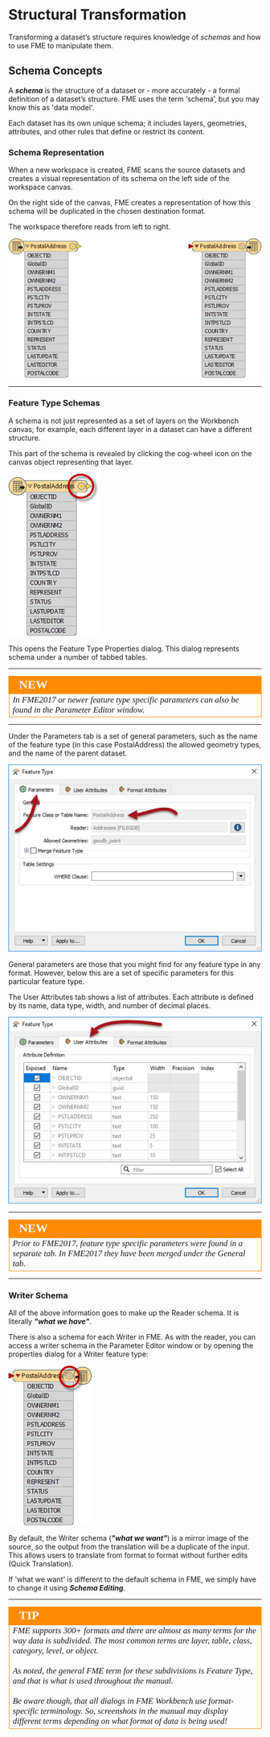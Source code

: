 # Structural Transformation #
Transforming a dataset’s structure requires knowledge of *schemas* and how to use FME to manipulate them.
 
## Schema Concepts ##
A ***schema*** is the structure of a dataset or - more accurately - a formal definition of a dataset’s structure. FME uses the term ‘schema’, but you may know this as 'data model'.

Each dataset has its own unique schema; it includes layers, geometries, attributes, and other rules that define or restrict its content.


### Schema Representation ###
When a new workspace is created, FME scans the source datasets and creates a visual representation of its schema on the left side of the workspace canvas. 

On the right side of the canvas, FME creates a representation of how this schema will be duplicated in the chosen destination format.

The workspace therefore reads from left to right.

![](./Images/Img2.003.ReaderWriterFeatureTypes.png)

---

### Feature Type Schemas ###
A schema is not just represented as a set of layers on the Workbench canvas; for example, each different layer in a dataset can have a different structure. 

This part of the schema is revealed by clicking the cog-wheel icon on the canvas object representing that layer.

![](./Images/Img2.004.ReaderFeatureTypePropertiesButton.png)

This opens the Feature Type Properties dialog. This dialog represents schema under a number of tabbed tables.

---

<!--New Section--> 

<table style="border-spacing: 0px">
<tr>
<td style="vertical-align:middle;background-color:darkorange;border: 2px solid darkorange">
<i class="fa fa-bolt fa-lg fa-pull-left fa-fw" style="color:white;padding-right: 12px;vertical-align:text-top"></i>
<span style="color:white;font-size:x-large;font-weight: bold;font-family:serif">NEW</span>
</td>
</tr>

<tr>
<td style="border: 1px solid darkorange">
<span style="font-family:serif; font-style:italic; font-size:larger">
In FME2017 or newer feature type specific parameters can also be found in the Parameter Editor window.
</span>
</td>
</tr>
</table>

---

Under the Parameters tab is a set of general parameters, such as the name of the feature type (in this case PostalAddress) the allowed geometry types, and the name of the parent dataset.

![](./Images/Img2.005.ReaderFeatureTypePropertiesDialog.png)

General parameters are those that you might find for any feature type in any format. However, below this are a set of specific parameters for this particular feature type.

The User Attributes tab shows a list of attributes. Each attribute is defined by its name, data type, width, and number of decimal places.

![](./Images/Img2.006.ReaderFeatureTypePropertiesAttrs.png)

---

<!--New Section--> 

<table style="border-spacing: 0px">
<tr>
<td style="vertical-align:middle;background-color:darkorange;border: 2px solid darkorange">
<i class="fa fa-bolt fa-lg fa-pull-left fa-fw" style="color:white;padding-right: 12px;vertical-align:text-top"></i>
<span style="color:white;font-size:x-large;font-weight: bold;font-family:serif">NEW</span>
</td>
</tr>

<tr>
<td style="border: 1px solid darkorange">
<span style="font-family:serif; font-style:italic; font-size:larger">
Prior to FME2017, feature type specific parameters were found in a separate tab. In FME2017 they have been merged under the General tab.
</span>
</td>
</tr>
</table>

---

### Writer Schema ###
All of the above information goes to make up the Reader schema. It is literally ***"what we have"***.

There is also a schema for each Writer in FME. As with the reader, you can access a writer schema in the Parameter Editor window or by opening the properties dialog for a Writer feature type:

![](./Images/Img2.007.WriterFeatureTypePropertiesButton.png)

By default, the Writer schema (***"what we want"***) is a mirror image of the source, so the output from the translation will be a duplicate of the input. This allows users to translate from format to format without further edits (Quick Translation).

If 'what we want' is different to the default schema in FME, we simply have to change it using ***Schema Editing***.

---

<!--Tip Section--> 

<table style="border-spacing: 0px">
<tr>
<td style="vertical-align:middle;background-color:darkorange;border: 2px solid darkorange">
<i class="fa fa-info-circle fa-lg fa-pull-left fa-fw" style="color:white;padding-right: 12px;vertical-align:text-top"></i>
<span style="color:white;font-size:x-large;font-weight: bold;font-family:serif">TIP</span>
</td>
</tr>

<tr>
<td style="border: 1px solid darkorange">
<span style="font-family:serif; font-style:italic; font-size:larger">
FME supports 300+ formats and there are almost as many terms for the way data is subdivided. The most common terms are layer, table, class, category, level, or object.
<br><br>As noted, the general FME term for these subdivisions is Feature Type, and that is what is used throughout the manual.
<br><br>Be aware though, that all dialogs in FME Workbench use format-specific terminology. So, screenshots in the manual may display different terms depending on what format of data is being used!
</span>
</td>
</tr>
</table>
